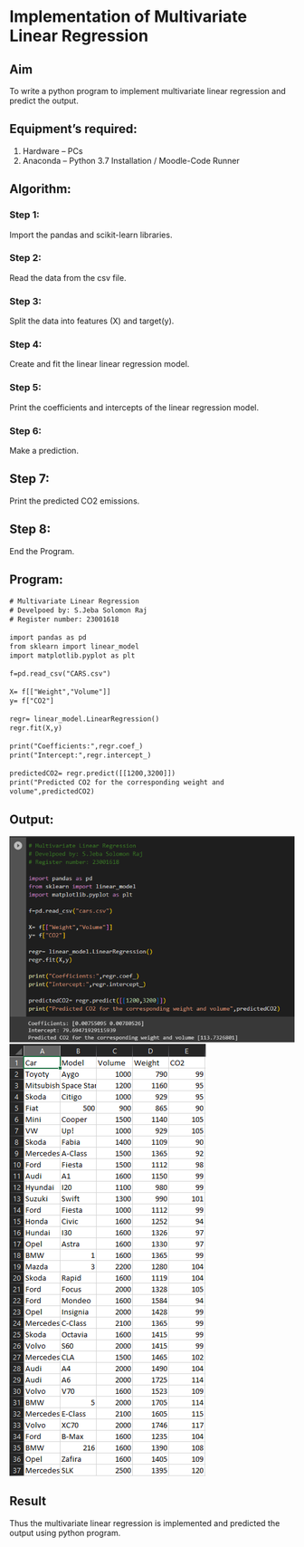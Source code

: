 # Implementation of Multivariate Linear Regression

## Aim

To write a python program to implement multivariate linear regression and predict the output.

## Equipment’s required:

1. Hardware – PCs
2. Anaconda – Python 3.7 Installation / Moodle-Code Runner

## Algorithm:

### Step 1:

Import the pandas and scikit-learn libraries.

### Step 2:

Read the data from the csv file.

### Step 3:

Split the data into features (X) and target(y).

### Step 4:

Create and fit the linear linear regression model.

### Step 5:

Print the coefficients and intercepts of the linear regression model.

### Step 6:

Make a prediction.

## Step 7:

Print the predicted CO2 emissions.

## Step 8:

End the Program.

## Program:

```
# Multivariate Linear Regression
# Develpoed by: S.Jeba Solomon Raj
# Register number: 23001618

import pandas as pd
from sklearn import linear_model
import matplotlib.pyplot as plt

f=pd.read_csv("CARS.csv")

X= f[["Weight","Volume"]]
y= f["CO2"]

regr= linear_model.LinearRegression()
regr.fit(X,y)

print("Coefficients:",regr.coef_)
print("Intercept:",regr.intercept_)

predictedCO2= regr.predict([[1200,3200]])
print("Predicted CO2 for the corresponding weight and volume",predictedCO2)

```

## Output:

![output](/out.png)
![output](/cars.png)

## Result

Thus the multivariate linear regression is implemented and predicted the output using python program.
